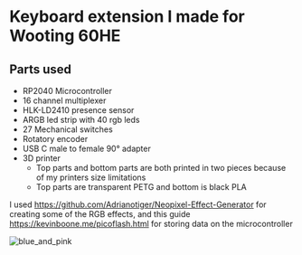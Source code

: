 # Keyboard extension I made for Wooting 60HE

## Parts used
- RP2040 Microcontroller
- 16 channel multiplexer
- HLK-LD2410 presence sensor
- ARGB led strip with 40 rgb leds
- 27 Mechanical switches
- Rotatory encoder
- USB C male to female 90° adapter 
- 3D printer
  - Top parts and bottom parts are both printed in two pieces because of my printers size limitations
  - Top parts are transparent PETG and bottom is black PLA
 
I used https://github.com/Adrianotiger/Neopixel-Effect-Generator for creating some of the RGB effects,
and this guide https://kevinboone.me/picoflash.html for storing data on the microcontroller


![blue_and_pink](https://github.com/user-attachments/assets/41ff159a-ccc7-4f64-abee-1bcd23e35c56)
